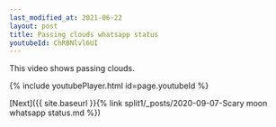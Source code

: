 ```yaml
---
last_modified_at: 2021-06-22
layout: post
title: Passing clouds whatsapp status
youtubeId: ChRBNlvl6UI
---
```


This video shows passing clouds.

{% include youtubePlayer.html id=page.youtubeId %}

[Next]({{ site.baseurl }}{% link split1/_posts/2020-09-07-Scary moon whatsapp status.md %})
